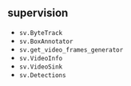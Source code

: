 ## supervision

- `sv.ByteTrack`
- `sv.BoxAnnotator`
- `sv.get_video_frames_generator`
- `sv.VideoInfo`
- `sv.VideoSink`
- `sv.Detections`
